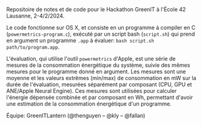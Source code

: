 Repositoire de notes et de code pour le Hackathon GreenIT à l'École 42 Lausanne, 2-4/2/2024.

Le code fonctionne sur OS X, et consiste en un programme à compiler en C (`powermetrics-program.c`), exécuté par un script bash (`script.sh`) qui prend en argument un programme `.app` à évaluer: `bash script.sh path/to/program.app`.

L'évaluation, qui utilise l'outil `powermetrics` d'Apple, est une série de mesures de la consommation énergétique du système, suivie des mêmes mesures pour le programme donné en argument. Les mesures sont une moyenne et les valeurs extrêmes (min/max) de consommation en mW sur la durée de l'évaluation, mesurées séparément par composant (CPU, GPU et ANE/Apple Neural Engine). Ces mesures sont utilisées pour calculer l'énergie dépensée combinée et par composant en Wh, permettant d'avoir une estimation de la consommation énergétique d'un programme.

Équipe: GreenITLantern (@thenguyen – @kly – @fallan)
